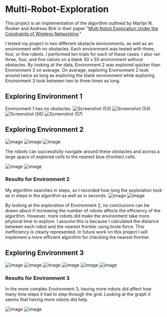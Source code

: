 # Multi-Robot-Exploration

This project is an implementation of the algorithm outlined by Martijn N. Rooker and Andreas Birk in their paper "[Multi Robot Exploration Under the Constraints of Wireless Networking](http://robotics.jacobs-university.de/sites/default/files/publicationPDFs/CEP07-CommExplore-RookerBirk.pdf)." 

I tested my project in two different obstacle environments, as well as an environment with no obstacles. Each environment was tested with three, four, or five robots. I performed ten trials for each of these cases. I also ran three, four, and five robots on a blank 50 x 50 environment without obstacles. By looking at the data, Environment 2 was explored quicker than Environment 3 on average. On average, exploring Environment 2 took around twice as long as exploring the blank environment while exploring Environment 3 took between two to three times as long. 

## Exploring Environment 1
Environment 1 has no obstacles.
![Screenshot (53)](https://user-images.githubusercontent.com/42676735/121716574-2ba0a280-caae-11eb-8a07-834812899e7b.png)
![Screenshot (54)](https://user-images.githubusercontent.com/42676735/121716580-2e02fc80-caae-11eb-8f8b-cf36e005b030.png)
![Screenshot (56)](https://user-images.githubusercontent.com/42676735/121716592-2fccc000-caae-11eb-8ba9-9a0dca0f0606.png)
![Screenshot (57)](https://user-images.githubusercontent.com/42676735/121716597-31968380-caae-11eb-949e-d9c9e90a540b.png)


## Exploring Environment 2
![image](https://user-images.githubusercontent.com/42676735/121716084-9ef5e480-caad-11eb-9149-74733b864632.png)
![image](https://user-images.githubusercontent.com/42676735/121716103-a1583e80-caad-11eb-8957-7abfe6828a56.png)
![image](https://user-images.githubusercontent.com/42676735/121716112-a4532f00-caad-11eb-83e2-11be7056144b.png)

The robots can successfully navigate around these obstacles and across a large space of explored cells to the nearest blue (frontier) cells.

![image](https://user-images.githubusercontent.com/42676735/121716147-b0d78780-caad-11eb-9f6a-9c15c3ddca4a.png)
![image](https://user-images.githubusercontent.com/42676735/121716155-b3d27800-caad-11eb-8581-55ff48eb4d59.png)

### Results for Environment 2
My algorithm searches in steps, so I recorded how long the exploration took as in steps in the algorithm as well as in seconds. 
![image](https://user-images.githubusercontent.com/42676735/121715784-46bee280-caad-11eb-9d2d-a5970a027c3a.png)
![image](https://user-images.githubusercontent.com/42676735/121715804-4aeb0000-caad-11eb-8f20-9ec9ad23ca23.png)

By looking at the exploration of Environment 2, no conclusions can be drawn about if increasing the number of robots affects the efficiency of the algorithm. However, more robots did make the environment take more physical time to explore. I assume this is because I calculated the distance between each robot and the nearest frontier using brute force. This inefficiency is clearly represented. In future work on this project I will implement a more efficient algorithm for checking the nearest frontier.

## Exploring Environment 3
![image](https://user-images.githubusercontent.com/42676735/121716286-d795be00-caad-11eb-8f4d-8a7f70c8450f.png)
![image](https://user-images.githubusercontent.com/42676735/121716295-d95f8180-caad-11eb-9797-4fed642ef5fa.png)
![image](https://user-images.githubusercontent.com/42676735/121716300-dc5a7200-caad-11eb-9cb4-4701e5d7c18c.png)
![image](https://user-images.githubusercontent.com/42676735/121716323-e11f2600-caad-11eb-80a1-c800964a8c9d.png)
![image](https://user-images.githubusercontent.com/42676735/121716336-e54b4380-caad-11eb-8852-b5f542a0bea0.png)
![image](https://user-images.githubusercontent.com/42676735/121716345-e8deca80-caad-11eb-9285-99db1a29b837.png)

### Results for Environment 3
In the more complex Environment 3, having more robots did affect how many time steps it had to step through the grid. Looking at the graph it seems that having more robots did help. 

![image](https://user-images.githubusercontent.com/42676735/121716013-884f8d80-caad-11eb-9150-65114655dc4e.png)
![image](https://user-images.githubusercontent.com/42676735/121716020-8ab1e780-caad-11eb-854d-1e45e13e625d.png)
